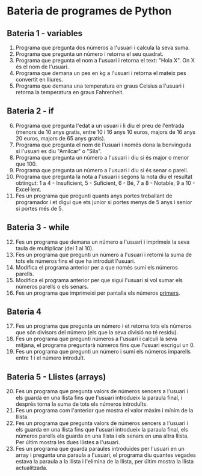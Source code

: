 # Bateria de programes de Python

## Bateria 1 - variables

1. Programa que pregunta dos números a l'usuari i calcula la seva suma.
2. Programa que pregunta un número i retorna el seu quadrat.
3. Programa que pregunta el nom a l'usuari i retorna el text: "Hola X". On X és el nom de l'usuari.
4. Programa que demana un pes en kg a l'usuari i retorna el mateix pes convertit en lliures.
5. Programa que demana una temperatura en graus Celsius a l'usuari i retorna la temperatura en graus Fahrenheit.

## Bateria 2 - if

6. Programa que pregunta l'edat a un usuari i li diu el preu de l'entrada (menors de 10 anys gratis, entre 10 i 16 anys 10 euros, majors de 16 anys 20 euros, majors de 65 anys gratis).
7. Programa que pregunta el nom de l'usuari i només dona la benvinguda si l'usuari es diu "Amilcar" o "Sila".
8. Programa que pregunta un número a l'usuari i diu si és major o menor que 100.
9. Programa que pregunta un número a l'usuari i diu si és senar o parell.
10. Programa que pregunta la nota a l'usuari i segons la nota diu el resultat obtingut: 1 a 4 - Insuficient, 5 - Suficient, 6 - Bé, 7 a 8 - Notable, 9 a 10 - Excel·lent.
11. Fes un programa que pregunti quants anys portes treballant de programador i et digui que ets junior si portes menys de 5 anys i senior si portes més de 5.

## Bateria 3 - while

12. Fes un programa que demana un número a l'usuari i imprimeix la seva taula de multiplicar (del 1 al 10).
13. Fes un programa que pregunti un número a l'usuari i retorni la suma de tots els números fins el que ha introduït l'usuari.
14. Modifica el programa anterior per a que només sumi els números parells.
15. Modifica el programa anterior per que sigui l'usuari si vol sumar els números parells o els senars.
16. Fes un programa que imprimeixi per pantalla els números [primers](https://ca.wikipedia.org/wiki/Nombre_primer).

## Bateria 4 

17. Fes un programa que pregunta un número i et retorna tots els números que són divisors del número (els que la seva divisió no té residu).
18. Fes un programa que pregunti números a l'usuari i calculi la seva mitjana, el programa preguntarà números fins que l'usuari escrigui un 0.
19. Fes un programa que pregunti un número i sumi els números imparells entre 1 i el número introduït.

## Bateria 5 - Llistes (arrays)

20. Fes un programa que pregunta valors de números sencers a l'usuari i els guarda en una llista fins que l'usuari introdueix la paraula final, i després torna la suma de tots els números introduïts.
21. Fes un programa com l'anterior que mostra el valor màxim i mínim de la llista.
22. Fes un programa que pregunta valors de números sencers a l'usuari i els guarda en una llista fins que l'usuari introdueix la paraula final, els números parells els guarda en una llista i els senars en una altra llista. Per últim mostra les dues llistes a l'usuari.
23. Fes un programa que guarda paraules introduïdes per l'usuari en un array i pregunta una paraula a l'usuari, el programa diu quantes vegades estava la paraula a la llista i l'elimina de la llista, per últim mostra la llista actualitzada.
  
